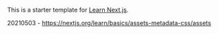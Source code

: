 This is a starter template for [Learn Next.js](https://nextjs.org/learn).

20210503 - https://nextjs.org/learn/basics/assets-metadata-css/assets
